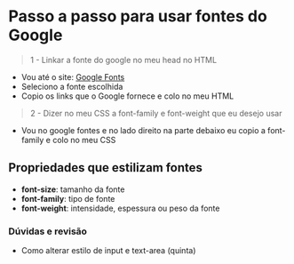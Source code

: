 # Passo a passo para usar fontes do Google

>1 - Linkar a fonte do google no meu head no HTML
  - Vou até o site:
  [Google Fonts](https://fonts.google.com/)
  - Seleciono a fonte escolhida
  - Copio os links que o Google fornece e colo no meu HTML

>2 - Dizer no meu CSS a font-family e font-weight que eu desejo usar
  - Vou no google fontes e no lado direito na parte debaixo eu copio a font-family e colo no meu CSS

## Propriedades que estilizam fontes

  - **font-size**: tamanho da fonte
  - **font-family**: tipo de fonte
  - **font-weight**: intensidade, espessura ou peso da fonte


### Dúvidas e revisão

  - Como alterar estilo de input e text-area (quinta)